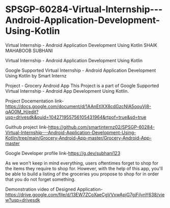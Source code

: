 # SPSGP-60284-Virtual-Internship---Android-Application-Development-Using-Kotlin
Virtual Internship - Android Application Development Using Kotlin
SHAIK MAHABOOB SUBHANI

Virtual Internship - Android Application Development Using Kotlin

Google Supported Virtual Internship - Android Application Development Using Kotlin by Smart Internz

Project - Grocery Android App This Project is a part of Google Supported Virtual Internship - Android App Development Using Kotlin.

Project Docementation link-https://docs.google.com/document/d/1AAnEtIXX8cdGzcNIA5oouVj8-qAO0M_H/edit?usp=drivesdk&ouid=104271955756105431964&rtpof=true&sd=true

Guithub project link-https://github.com/smartinternz02/SPSGP-60284-Virtual-Internship---Android-Application-Development-Using-Kotlin/tree/main/Grocery-Android-App-master/Grocery-Android-App-master

Google Developer profile link-https://g.dev/subhani123

As we won't keep in mind everything, users oftentimes forget to shop for the items they require to shop for. However, with the help of this app, you'll be able to build a listing of the groceries you propose to shop for in order that you do not forget something.

Demonstration video of Designed Application-https://drive.google.com/file/d/13EW7ZCoXaeCgVVxwApjG7gjFjlynY638/view?usp=drivesdk
